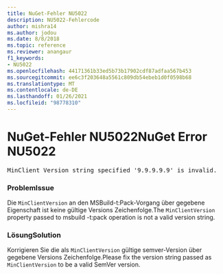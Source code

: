 ```yaml
---
title: NuGet-Fehler NU5022
description: NU5022-Fehlercode
author: mishra14
ms.author: jodou
ms.date: 8/8/2018
ms.topic: reference
ms.reviewer: anangaur
f1_keywords:
- NU5022
ms.openlocfilehash: 44171361b33ed5b73b17902cdf87adfaa567b453
ms.sourcegitcommit: ee6c3f203648a5561c809db54ebeb1d0f0598b68
ms.translationtype: MT
ms.contentlocale: de-DE
ms.lasthandoff: 01/26/2021
ms.locfileid: "98778310"
---
```

# <a name="nuget-error-nu5022"></a><span data-ttu-id="ed046-103">NuGet-Fehler NU5022</span><span class="sxs-lookup"><span data-stu-id="ed046-103">NuGet Error NU5022</span></span>
<pre>MinClient Version string specified '9.9.9.9.9' is invalid.</pre>

### <a name="issue"></a><span data-ttu-id="ed046-104">Problem</span><span class="sxs-lookup"><span data-stu-id="ed046-104">Issue</span></span>

<span data-ttu-id="ed046-105">Die `MinClientVersion` an den MSBuild-t:Pack-Vorgang über gegebene Eigenschaft ist keine gültige Versions Zeichenfolge.</span><span class="sxs-lookup"><span data-stu-id="ed046-105">The `MinClientVersion` property passed to msbuild -t:pack operation is not a valid version string.</span></span>


### <a name="solution"></a><span data-ttu-id="ed046-106">Lösung</span><span class="sxs-lookup"><span data-stu-id="ed046-106">Solution</span></span>

<span data-ttu-id="ed046-107">Korrigieren Sie die als `MinClientVersion` gültige semver-Version über gegebene Versions Zeichenfolge.</span><span class="sxs-lookup"><span data-stu-id="ed046-107">Please fix the version string passed as `MinClientVersion` to be a valid SemVer version.</span></span>

